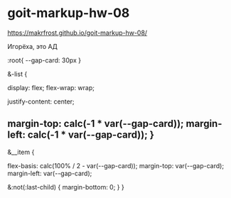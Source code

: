 # goit-markup-hw-08
https://makrfrost.github.io/goit-markup-hw-08/

Игорёха, это АД

<!--  Для рассчёта карточек в ряд (для адаптива и не только) -->
:root{
--gap-card: 30px
}


<!-- Список -->
&-list {
<!-- Ставит в ряд -->
display: flex;
flex-wrap: wrap;
<!-- Центрирует -->
justify-content: center;
<!-- Задает отрицательный марджин -->
margin-top: calc(-1 * var(--gap-card));
margin-left: calc(-1 * var(--gap-card));
}
----------------------------------------
<!-- Карточка -->
&__item {
<!-- Задает количество карточеку в ряду, зависимо от того сколько их там нужно -->
flex-basis: calc(100% / 2 - var(--gap-card));
margin-top: var(--gap-card);
margin-left: var(--gap-card);
<!-- Убирает ненужное -->
&:not(:last-child) {
margin-bottom: 0;
}
}

